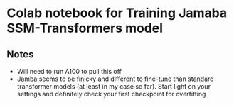 # Colab notebook for Training Jamaba SSM-Transformers model

## Notes

- Will need to run A100 to pull this off
- Jamba seems to be finicky and different to fine-tune than standard transformer models (at least in my case so far). Start light on your settings and definitely check your first checkpoint for overfitting
